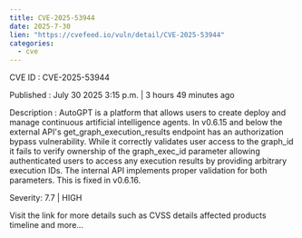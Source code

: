 ```yaml
--- 
title: CVE-2025-53944
date: 2025-7-30
lien: "https://cvefeed.io/vuln/detail/CVE-2025-53944"
categories:
  - cve
---
```


CVE ID : CVE-2025-53944

Published :  July 30
2025
3:15 p.m. | 3 hours
49 minutes ago

Description : AutoGPT is a platform that allows users to create
deploy
and manage continuous artificial intelligence agents. In v0.6.15 and below
the external API's get_graph_execution_results endpoint has an authorization bypass vulnerability. While it correctly validates user access to the graph_id
it fails to verify ownership of the graph_exec_id parameter
allowing authenticated users to access any execution results by providing arbitrary execution IDs. The internal API implements proper validation for both parameters. This is fixed in v0.6.16.

Severity: 7.7 | HIGH

Visit the link for more details
such as CVSS details
affected products
timeline
and more...
